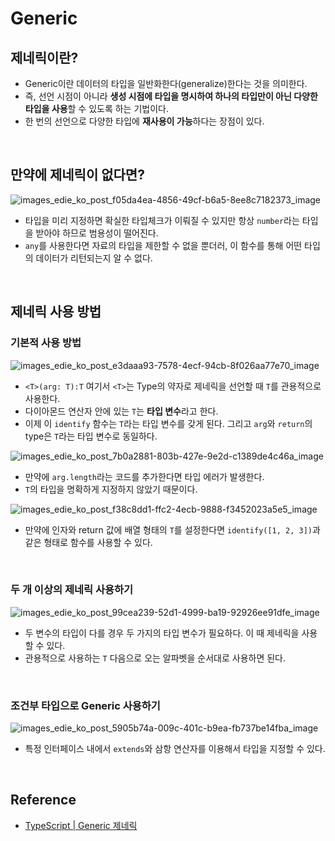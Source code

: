 # Generic

## 제네릭이란?
- Generic이란 데이터의 타입을 일반화한다(generalize)한다는 것을 의미한다. 
- 즉, 선언 시점이 아니라 **생성 시점에 타입을 명시하여 하나의 타입만이 아닌 다양한 타입을 사용**할 수 있도록 하는 기법이다.
- 한 번의 선언으로 다양한 타입에 **재사용이 가능**하다는 장점이 있다.

<br/>

## 만약에 제네릭이 없다면?
![images_edie_ko_post_f05da4ea-4856-49cf-b6a5-8ee8c7182373_image](https://github.com/heereal/Frontend_Dev_Articles/assets/117061017/197e7210-7d31-4c3f-ae83-fcf82a53f770)
- 타입을 미리 지정하면 확실한 타입체크가 이뤄질 수 있지만 항상 `number`라는 타입을 받아야 하므로 범용성이 떨어진다.
- `any`를 사용한다면 자료의 타입을 제한할 수 없을 뿐더러, 이 함수를 통해 어떤 타입의 데이터가 리턴되는지 알 수 없다.

<br/>

## 제네릭 사용 방법
### 기본적 사용 방법
![images_edie_ko_post_e3daaa93-7578-4ecf-94cb-8f026aa77e70_image](https://github.com/heereal/Frontend_Dev_Articles/assets/117061017/381891c8-c24a-4f53-860f-1988b4230ef6)
- `<T>(arg: T):T` 여기서 `<T>`는 Type의 약자로 제네릭을 선언할 때 `T`를 관용적으로 사용한다.
- 다이아몬드 연산자 안에 있는 `T`는 **타입 변수**라고 한다.
- 이제 이 `identify` 함수는 `T`라는 타입 변수를 갖게 된다. 그리고 `arg`와 `return`의 type은 `T`라는 타입 변수로 동일하다.

![images_edie_ko_post_7b0a2881-803b-427e-9e2d-c1389de4c46a_image](https://github.com/heereal/Frontend_Dev_Articles/assets/117061017/c994d80e-d872-4eaf-9492-5fe722a59ab9)
- 만약에 `arg.length`라는 코드를 추가한다면 타입 에러가 발생한다.
- `T`의 타입을 명확하게 지정하지 않았기 때문이다.

![images_edie_ko_post_f38c8dd1-ffc2-4ecb-9888-f3452023a5e5_image](https://github.com/heereal/Frontend_Dev_Articles/assets/117061017/14ee01f7-5995-4cc7-ae08-9829a60a711a)
- 만약에 인자와 return 값에 배열 형태의 `T`를 설정한다면 `identify([1, 2, 3])`과 같은 형태로 함수를 사용할 수 있다.

<br/>

### 두 개 이상의 제네릭 사용하기
![images_edie_ko_post_99cea239-52d1-4999-ba19-92926ee91dfe_image](https://github.com/heereal/Frontend_Dev_Articles/assets/117061017/7749bada-c405-4ee6-a9b9-59a92a5e0bd0)
- 두 변수의 타입이 다를 경우 두 가지의 타입 변수가 필요하다. 이 때 제네릭을 사용할 수 있다.
- 관용적으로 사용하는 `T` 다음으로 오는 알파벳을 순서대로 사용하면 된다.

<br/>

### 조건부 타입으로 Generic 사용하기
![images_edie_ko_post_5905b74a-009c-401c-b9ea-fb737be14fba_image](https://github.com/heereal/Frontend_Dev_Articles/assets/117061017/538d5f94-1209-40f0-bd9a-b6ceae8d063e)
- 특정 인터페이스 내에서 `extends`와 삼항 연산자를 이용해서 타입을 지정할 수 있다.

<br/>

## Reference
- [TypeScript | Generic 제네릭](https://velog.io/@edie_ko/TypeScript-Generic-%EC%A0%9C%EB%84%A4%EB%A6%AD-feat.-TypeScript-%EB%91%90-%EB%8B%AC%EC%B0%A8-%ED%9B%84%EA%B8%B0)
